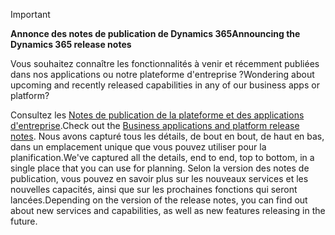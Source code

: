 > [!IMPORTANT]
> <span data-ttu-id="6b7d3-101">**Annonce des notes de publication de Dynamics 365**</span><span class="sxs-lookup"><span data-stu-id="6b7d3-101">**Announcing the Dynamics 365 release notes**</span></span>
>
> <span data-ttu-id="6b7d3-102">Vous souhaitez connaître les fonctionnalités à venir et récemment publiées dans nos applications ou notre plateforme d'entreprise ?</span><span class="sxs-lookup"><span data-stu-id="6b7d3-102">Wondering about upcoming and recently released capabilities in any of our business apps or platform?</span></span> 
> 
> <span data-ttu-id="6b7d3-103">Consultez les [Notes de publication de la plateforme et des applications d'entreprise](https://go.microsoft.com/fwlink/?linkid=2010158).</span><span class="sxs-lookup"><span data-stu-id="6b7d3-103">Check out the [Business applications and platform release notes](https://go.microsoft.com/fwlink/?linkid=2010158).</span></span> <span data-ttu-id="6b7d3-104">Nous avons capturé tous les détails, de bout en bout, de haut en bas, dans un emplacement unique que vous pouvez utiliser pour la planification.</span><span class="sxs-lookup"><span data-stu-id="6b7d3-104">We've captured all the details, end to end, top to bottom, in a single place that you can use for planning.</span></span> <span data-ttu-id="6b7d3-105">Selon la version des notes de publication, vous pouvez en savoir plus sur les nouveaux services et les nouvelles capacités, ainsi que sur les prochaines fonctions qui seront lancées.</span><span class="sxs-lookup"><span data-stu-id="6b7d3-105">Depending on the version of the release notes, you can find out about new services and capabilities, as well as new features releasing in the future.</span></span>
